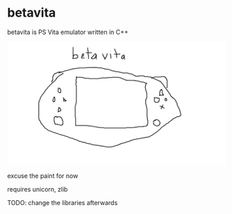 # betavita
betavita is PS Vita emulator written in C++

![betavita logo](betavita.png)

excuse the paint for now

requires unicorn, zlib

TODO:
change the libraries afterwards
